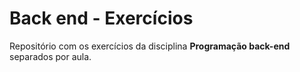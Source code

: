 # Back end - Exercícios

Repositório com os exercícios da disciplina **Programação back-end** separados por aula.
